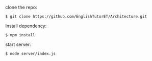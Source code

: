 clone the repo:

    $ git clone https://github.com/EnglishTutorET/Architecture.git
    
Install dependency:

    $ npm install
    
start server:

    $ node server/index.js
    
